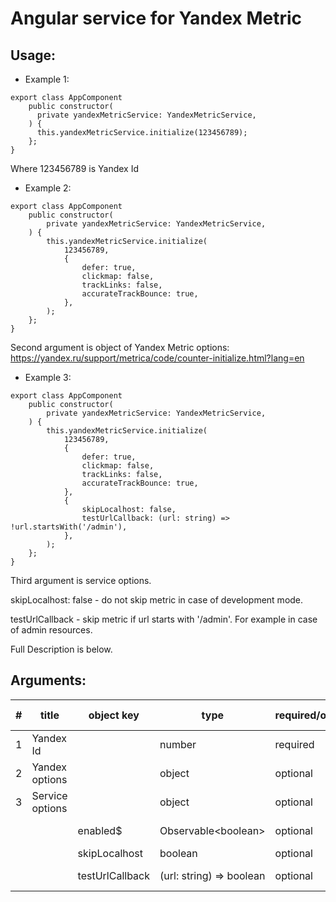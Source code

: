 # Angular service for Yandex Metric

## Usage:

* Example 1:
```
export class AppComponent
    public constructor(
      private yandexMetricService: YandexMetricService,
    ) {
      this.yandexMetricService.initialize(123456789);
    };
}
```

Where 123456789 is Yandex Id

* Example 2:
```
export class AppComponent
    public constructor(
        private yandexMetricService: YandexMetricService,
    ) {
        this.yandexMetricService.initialize(
            123456789,
            {
                defer: true,
                clickmap: false,
                trackLinks: false,
                accurateTrackBounce: true,
            },
        );
    };
}
```

Second argument is object of Yandex Metric options: https://yandex.ru/support/metrica/code/counter-initialize.html?lang=en

* Example 3:
```
export class AppComponent
    public constructor(
        private yandexMetricService: YandexMetricService,
    ) {
        this.yandexMetricService.initialize(
            123456789,
            {
                defer: true,
                clickmap: false,
                trackLinks: false,
                accurateTrackBounce: true,
            },
            {
                skipLocalhost: false,
                testUrlCallback: (url: string) => !url.startsWith('/admin'),
            },
        );
    };
}
```

Third argument is service options.

skipLocalhost: false - do not skip metric in case of development mode.

testUrlCallback - skip metric if url starts with '/admin'. For example in case of admin resources.

Full Description is below.

## Arguments:

| #  | title | object key      | type                  | required/optional | default value | description                                                            
|----|------|-----------------|-----------------------|------------------|---------------|------------------------------------------------------------------------
| 1  |    Yandex Id          |                 | number                |required         | N/A           | Yandex Metric unique Id                                                |
| 2  |   Yandex options      |                 | object                |optional         | empty object  | https://yandex.ru/support/metrica/code/counter-initialize.html?lang=en |
| 3  |  Service options      |                 | object                |optional         |               |                                                                        |
||| enabled$        | Observable\<boolean\> |optional|of(true)| Observable of boolean value. If value is true, then metric will be send   |
||| skipLocalhost   | boolean |optional|true| To skip calling metric on localhost                                    |
||| testUrlCallback | (url: string) => boolean |optional|() => true| Callback function. If it returns true, then metric will be send        |

